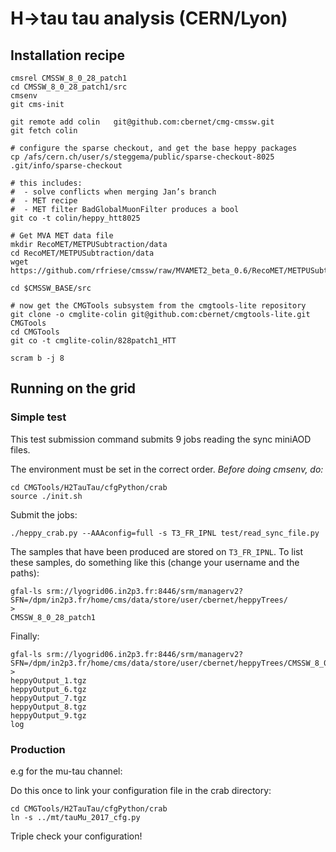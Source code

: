 # H->tau tau analysis (CERN/Lyon)

## Installation recipe

```
cmsrel CMSSW_8_0_28_patch1
cd CMSSW_8_0_28_patch1/src 
cmsenv
git cms-init

git remote add colin   git@github.com:cbernet/cmg-cmssw.git
git fetch colin

# configure the sparse checkout, and get the base heppy packages
cp /afs/cern.ch/user/s/steggema/public/sparse-checkout-8025 .git/info/sparse-checkout

# this includes: 
#  - solve conflicts when merging Jan’s branch
#  - MET recipe
#  - MET filter BadGlobalMuonFilter produces a bool  
git co -t colin/heppy_htt8025

# Get MVA MET data file
mkdir RecoMET/METPUSubtraction/data
cd RecoMET/METPUSubtraction/data
wget https://github.com/rfriese/cmssw/raw/MVAMET2_beta_0.6/RecoMET/METPUSubtraction/data/weightfile.root

cd $CMSSW_BASE/src

# now get the CMGTools subsystem from the cmgtools-lite repository
git clone -o cmglite-colin git@github.com:cbernet/cmgtools-lite.git CMGTools
cd CMGTools
git co -t cmglite-colin/828patch1_HTT

scram b -j 8
```

## Running on the grid

### Simple test 

This test submission command submits 9 jobs reading the sync miniAOD files. 

The environment must be set in the correct order. *Before doing cmsenv, do:*

```
cd CMGTools/H2TauTau/cfgPython/crab
source ./init.sh
```

Submit the jobs: 

```
./heppy_crab.py --AAAconfig=full -s T3_FR_IPNL test/read_sync_file.py
```

The samples that have been produced are stored on `T3_FR_IPNL`. To list these samples, do something like this (change your username and the paths):

```
gfal-ls srm://lyogrid06.in2p3.fr:8446/srm/managerv2?SFN=/dpm/in2p3.fr/home/cms/data/store/user/cbernet/heppyTrees/
>
CMSSW_8_0_28_patch1
```

Finally: 

```
gfal-ls srm://lyogrid06.in2p3.fr:8446/srm/managerv2?SFN=/dpm/in2p3.fr/home/cms/data/store/user/cbernet/heppyTrees/CMSSW_8_0_28_patch1/read_sync_file/HiggsSUSYBB1000/180618_084522/0000
>
heppyOutput_1.tgz
heppyOutput_6.tgz
heppyOutput_7.tgz
heppyOutput_8.tgz
heppyOutput_9.tgz
log
```


### Production

e.g for the mu-tau channel: 

Do this once to link your configuration file in the crab directory: 

```
cd CMGTools/H2TauTau/cfgPython/crab
ln -s ../mt/tauMu_2017_cfg.py
```

Triple check your configuration! 

